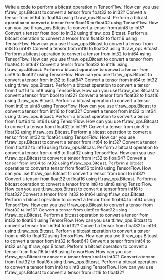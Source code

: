 Write a code to perform a bitcast operation in TensorFlow.
How can you use tf.raw_ops.Bitcast to convert a tensor from float32 to int32?
Convert a tensor from int64 to float64 using tf.raw_ops.Bitcast.
Perform a bitcast operation to convert a tensor from float16 to float32 using TensorFlow.
How can you use tf.raw_ops.Bitcast to convert a tensor from uint8 to int8?
Convert a tensor from bool to int32 using tf.raw_ops.Bitcast.
Perform a bitcast operation to convert a tensor from float32 to float16 using TensorFlow.
How can you use tf.raw_ops.Bitcast to convert a tensor from int8 to uint8?
Convert a tensor from int16 to float32 using tf.raw_ops.Bitcast.
Perform a bitcast operation to convert a tensor from int32 to int64 using TensorFlow.
How can you use tf.raw_ops.Bitcast to convert a tensor from float64 to int64?
Convert a tensor from float32 to int16 using tf.raw_ops.Bitcast.
Perform a bitcast operation to convert a tensor from uint8 to float32 using TensorFlow.
How can you use tf.raw_ops.Bitcast to convert a tensor from int32 to float64?
Convert a tensor from int64 to int32 using tf.raw_ops.Bitcast.
Perform a bitcast operation to convert a tensor from float16 to int8 using TensorFlow.
How can you use tf.raw_ops.Bitcast to convert a tensor from bool to int32?
Convert a tensor from float32 to float16 using tf.raw_ops.Bitcast.
Perform a bitcast operation to convert a tensor from int8 to uint8 using TensorFlow.
How can you use tf.raw_ops.Bitcast to convert a tensor from int16 to float32?
Convert a tensor from int32 to int64 using tf.raw_ops.Bitcast.
Perform a bitcast operation to convert a tensor from float64 to int64 using TensorFlow.
How can you use tf.raw_ops.Bitcast to convert a tensor from float32 to int16?
Convert a tensor from uint8 to float32 using tf.raw_ops.Bitcast.
Perform a bitcast operation to convert a tensor from int32 to float64 using TensorFlow.
How can you use tf.raw_ops.Bitcast to convert a tensor from int64 to int32?
Convert a tensor from float32 to int16 using tf.raw_ops.Bitcast.
Perform a bitcast operation to convert a tensor from uint8 to float32 using TensorFlow.
How can you use tf.raw_ops.Bitcast to convert a tensor from int32 to float64?
Convert a tensor from int64 to int32 using tf.raw_ops.Bitcast.
Perform a bitcast operation to convert a tensor from float16 to int8 using TensorFlow.
How can you use tf.raw_ops.Bitcast to convert a tensor from bool to int32?
Convert a tensor from float32 to float16 using tf.raw_ops.Bitcast.
Perform a bitcast operation to convert a tensor from int8 to uint8 using TensorFlow.
How can you use tf.raw_ops.Bitcast to convert a tensor from int16 to float32?
Convert a tensor from int32 to int64 using tf.raw_ops.Bitcast.
Perform a bitcast operation to convert a tensor from float64 to int64 using TensorFlow.
How can you use tf.raw_ops.Bitcast to convert a tensor from float32 to int16?
Convert a tensor from uint8 to float32 using tf.raw_ops.Bitcast.
Perform a bitcast operation to convert a tensor from int32 to float64 using TensorFlow.
How can you use tf.raw_ops.Bitcast to convert a tensor from int64 to int32?
Convert a tensor from float32 to int16 using tf.raw_ops.Bitcast.
Perform a bitcast operation to convert a tensor from uint8 to float32 using TensorFlow.
How can you use tf.raw_ops.Bitcast to convert a tensor from int32 to float64?
Convert a tensor from int64 to int32 using tf.raw_ops.Bitcast.
Perform a bitcast operation to convert a tensor from float16 to int8 using TensorFlow.
How can you use tf.raw_ops.Bitcast to convert a tensor from bool to int32?
Convert a tensor from float32 to float16 using tf.raw_ops.Bitcast.
Perform a bitcast operation to convert a tensor from int8 to uint8 using TensorFlow.
How can you use tf.raw_ops.Bitcast to convert a tensor from int16 to float32?